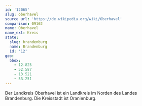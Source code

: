 ```yaml
---
id: '12065'
slug: oberhavel
source_url: 'https://de.wikipedia.org/wiki/Oberhavel'
comparison: 09162
name: Oberhavel
name_ext: Kreis
state:
  slug: brandenburg
  name: Brandenburg
  id: '12'
geo:
  bbox:
    - 12.825
    - 52.587
    - 13.521
    - 53.251
---
```


Der Landkreis Oberhavel ist ein Landkreis im Norden des Landes Brandenburg. Die Kreisstadt ist Oranienburg.

